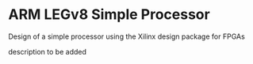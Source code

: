 # ARM LEGv8 Simple Processor

Design of a simple processor using the Xilinx design package for FPGAs

description to be added
